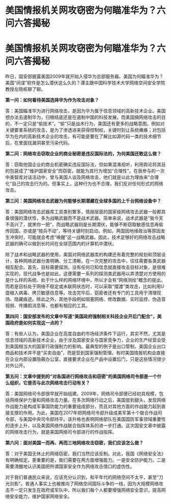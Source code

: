 # 美国情报机关网攻窃密为何瞄准华为？六问六答揭秘

# 美国情报机关网攻窃密为何瞄准华为？六问六答揭秘

昨日，国安部披露美国2009年就开始入侵华为总部服务器。美国为何瞄准华为？美国“间谍”软件是怎么潜伏这么久的？谭主跟中国科学技术大学网络空间安全学院教授左晓栋聊了聊。

**第一问：如何看待美国选择华为作为攻击对象？**

答：美国瞄准华为进行网络攻击，是因为华为属于信息领域的高新技术企业。美国想办法去遏制华为，归根结底还是在遏制中国的科技发展。而美国搞网络攻击的目的，不一定只是“偷技术”。“偷”只是战术行为，美国还有更多的战略意图。例如对关键要害系统的攻击，是为了渗透进来获得控制权，关键时刻让系统瘫痪；对包括华为在内的高新技术企业的攻击，有可能是要在了解比如源代码一类的技术细节后，在里面找漏洞甚至污染代码。

**第二问：网络攻击窃取企业的商业秘密是违反国际法的，为何美国还敢这么做？**

答：窃取他国企业的商业机密确实违反国际法，但如果混淆视听，利用舆论将其目的包装成了“维护国家安全”而窃密，就能为其行为增加“合理性”。在我参与的一次中美智库对话活动中，曾与美国人谈及网络攻击，他们就是以此为理由来“合理化”自己的攻击行为的。但事实上，这种行为也不合理，我们反对任何形式的网络攻击。

**第三问：美国网络攻击武器为何能够长期潜藏在全球多国的上千台网络设备中？**

答：美国网络攻击武器库工具类别繁多，情报层面的国家级网络攻击武器一般都具备很强的潜伏性，多为战略武器而不是战术武器。简单来说，战术武器是“我今天不高兴了，就黑你一把”，而战略武器则是长期潜伏，能够不断窃取敏感信息再偷传回国，亦或是“按兵不动”，等待关键时刻启动。例如，两国因地缘政治等原因发生冲突时，可能就会考虑“唤醒”这一战略武器。因此，技术足够好的网络攻击战略武器的确可以做到长时间在全球范围内的计算机中潜伏。

除了战术和战略武器的使用，美国对网络武器库的构建还有着完整的规划和顶层设计，各种网络武器分类明确、分工清晰。在一次完整的攻击中，往往需要各类武器相互配合。首先，目标需要探测。没有任何已知信息就直接攻击目标对象，是很难实现的，现代战争也是如此，这便需要一系列的探测类武器用以弄清楚对方使用的是什么样的系统、处于什么样的网络环境中，所以才会有“网络测绘”概念的提出。而若是目标处于网络不稳定或未联网状态时，可以采取“摆渡”类攻击，比如利用U盘植入病毒、拷贝敏感信息等。攻击完毕后，窃密者还有专门的工具用于清理现场、隐藏痕迹。除此之外，其他手段例如阻塞网络、修改数据、实时监控、伪造音视频、传播假消息等，也都有相应的工具。

**第四问：国安部发布的文章中写道“美国政府强制相关科技企业开后门配合”，美国政府是如何实现这一点的？**

答：有些人认为，美国企业在高度自由的市场经济条件下运行，其实不然，尤其是信息领域的高新技术企业，由于涉及国家安全与国家竞争力，企业的生产经营会受到美国相当大的国家行政强制力的影响。最典型的例子是出口管制，美国企业出口商品和技术并不是“买卖自由”，而是受到国家强制管理。有时美国情报机构会直接在企业内部设置隐蔽办公室，直接要求企业在产品中设置后门，只是这些情况很少对外公开。

**第五问：文章中提到的“对各国进行网络攻击和窃密”的美国网络司令部是一个什么组织，它是否与此次网络攻击行动有关？**

答：美国网络司令部很早就开始组建。2009年，网络司令部便已经初具规模，包括网络保护力量和网络攻击力量。在多次网络行动之后，美国尝到甜头，发现网络作战能力是构成军事国防能力的重要组成部分，而且对其他方面的作战能力起到直接支撑的作用。为此，美国在2017年把网络司令部升级成美军第十个联合作战司令部，与美国中央司令部持平。该升格也表明网络部队在美国国防军事领域重要性的逐步上升，以及美国网络作战联合指挥体系的进一步打通。这次国安文章中披露的网络攻击行为，就是美国网络司令部进行的作战指挥。

**第六问：面对美国一而再、再而三地网络攻击窃密，我们应该怎么做？**

答：对于美国无休止的网络窃密，我们当然应该反制。对此，我国《网络安全法》有明确规定。更重要的是，我们需要在两方面增强能力。一是安全防护能力。二是需要清醒地认识美国把所谓国家安全作为网络攻击借口的虚伪性。

对于我们普通民众来说，应该充分认识到，和平年代的网络空间不太平，甚至“刀光剑影”。普通人事实上也被推向了网络空间国际斗争的一线，因为大规模网络攻击不一定只发生在政府或军队中，所以我们每个人都要增强网络安全意识，提高网络安全能力，维护国家网络安全。

